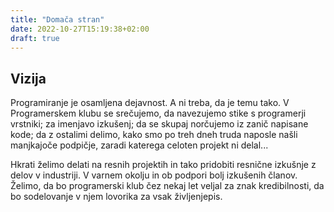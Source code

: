 ```yaml
---
title: "Domača stran"
date: 2022-10-27T15:19:38+02:00
draft: true
---
```


## Vizija

Programiranje je osamljena dejavnost. A ni treba, da je temu tako. V Programerskem klubu se srečujemo, da navezujemo stike s programerji vrstniki; za imenjavo izkušenj; da se skupaj norčujemo iz zanič napisane kode; da z ostalimi delimo, kako smo po treh dneh truda naposle našli manjkajoče podpičje, zaradi katerega celoten projekt ni delal...

Hkrati želimo delati na resnih projektih in tako pridobiti resnične izkušnje z delov v industriji. V varnem okolju in ob podpori bolj izkušenih članov. Želimo, da bo programerski klub čez nekaj let veljal za znak kredibilnosti, da bo sodelovanje v njem lovorika za vsak življenjepis. 